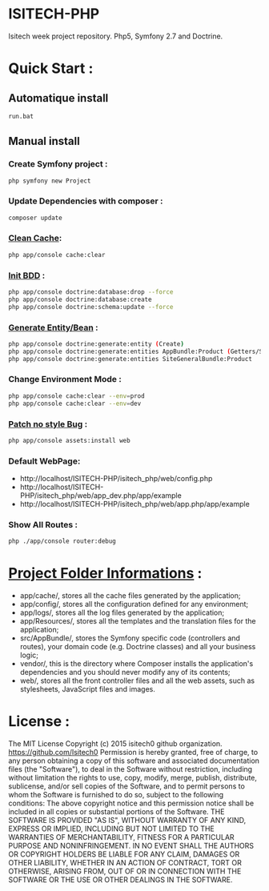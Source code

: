 # ISITECH-PHP
 Isitech week project repository. Php5, Symfony 2.7 and Doctrine.

# Quick Start :

## Automatique install 
```sh
run.bat
```

## Manual install

### Create Symfony project :
```sh
php symfony new Project
```

### Update Dependencies with composer :
```sh
composer update
```

### [Clean Cache](http://symfony.com/fr/doc/current/cookbook/console/usage.html):
```sh
php app/console cache:clear
```

### [Init BDD](http://symfony.com/fr/doc/current/book/doctrine.html) :
```sh
php app/console doctrine:database:drop --force
php app/console doctrine:database:create
php app/console doctrine:schema:update --force
```

### [Generate Entity/Bean](http://symfony.com/fr/doc/current/book/doctrine.html) :
```sh
php app/console doctrine:generate:entity (Create)
php app/console doctrine:generate:entities AppBundle:Product (Getters/Setters)
php app/console doctrine:generate:entities SiteGeneralBundle:Product
```

### Change Environment Mode :
```sh
php app/console cache:clear --env=prod
php app/console cache:clear --env=dev
```

### [Patch no style Bug](http://stackoverflow.com/questions/25673546/symfony-2-configuration-page-has-no-styling) :
```sh
php app/console assets:install web
```

### Default WebPage:
* http://localhost/ISITECH-PHP/isitech_php/web/config.php
* http://localhost/ISITECH-PHP/isitech_php/web/app_dev.php/app/example
* http://localhost/ISITECH-PHP/isitech_php/web/app.php/app/example

### Show All Routes :
```sh
php ./app/console router:debug
```

# [Project Folder Informations](http://symfony.com/doc/current/best_practices/creating-the-project.html) :
* app/cache/, stores all the cache files generated by the application;
* app/config/, stores all the configuration defined for any environment;
* app/logs/, stores all the log files generated by the application;
* app/Resources/, stores all the templates and the translation files for the application;
* src/AppBundle/, stores the Symfony specific code (controllers and routes), your domain code (e.g. Doctrine classes) and all your business logic;
* vendor/, this is the directory where Composer installs the application's dependencies and you should never modify any of its contents;
* web/, stores all the front controller files and all the web assets, such as stylesheets, JavaScript files and images.

# License :
The MIT License Copyright (c) 2015 isitech0 github organization. https://github.com/Isitech0 Permission is hereby granted, free of charge, to any person obtaining a copy of this software and associated documentation files (the "Software"), to deal in the Software without restriction, including without limitation the rights to use, copy, modify, merge, publish, distribute, sublicense, and/or sell copies of the Software, and to permit persons to whom the Software is furnished to do so, subject to the following conditions: The above copyright notice and this permission notice shall be included in all copies or substantial portions of the Software. THE SOFTWARE IS PROVIDED "AS IS", WITHOUT WARRANTY OF ANY KIND, EXPRESS OR IMPLIED, INCLUDING BUT NOT LIMITED TO THE WARRANTIES OF MERCHANTABILITY, FITNESS FOR A PARTICULAR PURPOSE AND NONINFRINGEMENT. IN NO EVENT SHALL THE AUTHORS OR COPYRIGHT HOLDERS BE LIABLE FOR ANY CLAIM, DAMAGES OR OTHER LIABILITY, WHETHER IN AN ACTION OF CONTRACT, TORT OR OTHERWISE, ARISING FROM, OUT OF OR IN CONNECTION WITH THE SOFTWARE OR THE USE OR OTHER DEALINGS IN THE SOFTWARE.